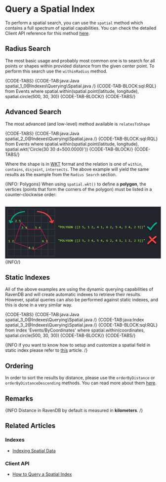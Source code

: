 # Query a Spatial Index

To perform a spatial search, you can use the `spatial` method which contains a full spectrum of spatial capabilities. You can check the detailed Client API reference for this method [here](../../client-api/session/querying/how-to-query-a-spatial-index).

## Radius Search

The most basic usage and probably most common one is to search for all points or shapes within provided distance from the given center point. To perform this search use the `withinRadius` method.

{CODE-TABS}
{CODE-TAB:java:Java spatial_1_0@Indexes\Querying\Spatial.java /}
{CODE-TAB-BLOCK:sql:RQL}
from Events
where spatial.within(spatial.point(latitude, longitude), spatial.circle(500, 30, 30))
{CODE-TAB-BLOCK/}
{CODE-TABS/}

## Advanced Search

The most advanced (and low-level) method available is `relatesToShape`

{CODE-TABS}
{CODE-TAB:java:Java spatial_2_0@Indexes\Querying\Spatial.java /}
{CODE-TAB-BLOCK:sql:RQL}
from Events
where spatial.within(spatial.point(latitude, longitude), spatial.wkt('Circle(30 30 d=500.0000)'))
{CODE-TAB-BLOCK/}
{CODE-TABS/}

Where the shape is in [WKT](https://en.wikipedia.org/wiki/Well-known_text_representation_of_geometry) format and the relation is one of `within`, `contains`, `disjoint`, `intersects`. The above example will yield the same results as the example from the `Radius Search` section.

{INFO: Polygons}
When using `spatial.wkt()` to define a **polygon**, the vertices (points that form the corners of the polygon) must be listed 
in a counter-clockwise order:  
<br/>

![NoSQL ACID DB - Query a Spatial Index](images/spatial_1.png "NoSQL ACID DB - Query a Spatial Index")
{INFO/}

## Static Indexes

All of the above examples are using the dynamic querying capabilities of RavenDB and will create automatic indexes to retrieve their results. However, spatial queries can also be performed against static indexes, and this is done in a very similar way.

{CODE-TABS}
{CODE-TAB:java:Java spatial_3_0@Indexes\Querying\Spatial.java /}
{CODE-TAB:java:Index spatial_3_2@Indexes\Querying\Spatial.java /}
{CODE-TAB-BLOCK:sql:RQL}
from index 'Events/ByCoordinates'
where spatial.within(coordinates, spatial.circle(500, 30, 30))
{CODE-TAB-BLOCK/}
{CODE-TABS/}

{INFO If you want to know how to setup and customize a spatial field in static index please refer to [this](../../indexes/indexing-spatial-data) article. /}

## Ordering

In order to sort the results by distance, please use the `orderByDistance` or `orderByDistanceDescending` methods. You can read more about them [here](../../client-api/session/querying/how-to-query-a-spatial-index).

## Remarks

{INFO Distance in RavenDB by default is measured in **kilometers**. /}

## Related Articles

### Indexes

- [Indexing Spatial Data](../../indexes/indexing-spatial-data)

### Client API

- [How to Query a Spatial Index](../../client-api/session/querying/how-to-query-a-spatial-index)
